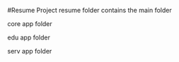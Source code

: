#Resume Project
resume folder contains the main folder


core app folder 


edu app folder  


serv app folder 
